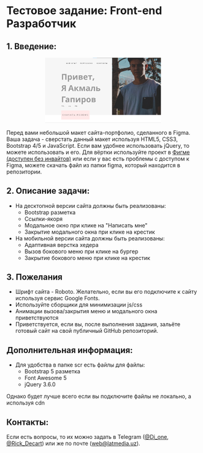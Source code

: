 # Тестовое задание: Front-end Разработчик

## 1. Введение:
<p align="center">
  <img style="margin: 0 auto" alt="header-pic" width="60%" src="https://raw.githubusercontent.com/LatMedia/front-end-task/main/res/figma-pic.png">
</p>
<p align="left">
  Перед вами небольшой макет сайта-портфолио, сделанного в Figma. Ваша задача - сверстать данный макет используя HTML5, CSS3, Bootstrap 4/5 и JavaScript. Если вам удобнее использовать jQuery, то можете использовать и его.
  Для вёртки используйте проект в <a href="https://www.figma.com/file/Nu5CVxmSEXGQzOX51C9k5N/%D0%A2%D0%B5%D1%81%D1%82%D0%BE%D0%B2%D0%B0%D1%8F-%D1%80%D0%B0%D0%B1%D0%BE%D1%82%D0%B0?node-id=0%3A1">Фигме (доступен без инвайтов)</a> или если у вас есть проблемы с доступом к Figma, можете скачать файл из папки figma, который находится в репозитории.
</p>

## 2. Описание задачи:
* На десктопной версии сайта должны быть реализованы:
  * Bootstrap разметка
  * Ссылки-якоря
  * Модальное окно при клике на "Написать мне"
  * Закрытие модального окна при клике на крестик
* На мобильной версии сайта должны быть реализованы:
  * Адаптивная верстка хедера
  * Вызов бокового меню при клике на бургер
  * Закрытие бокового меню при клике на крестик

## 3. Пожелания
* Шрифт сайта - Roboto. Желательно, если вы его подключите к сайту используя сервис Google Fonts.
* Используйте сборщики для минимизации js/css
* Анимации вызова/закрытия меню и модального окна приветствуются
* Приветствуется, если вы, после выполнения задания, зальёте готовый сайт на свой публичный GitHub репозиторий.

## Дополнительная информация:
* Для удобства в папке scr есть файлы для файлы:
  * Bootstrap 5 разметка
  * Font Awesome 5
  * jQuery 3.6.0

Однако будет лучше всего если вы подключите файлы не локально, а используя cdn

## Контакты: 
Если есть вопросы, то их можно задать в Telegram ([@Di_one](t.me/Di_Onee/), [@Rick_Decart](t.me/Rick_Decart)) или же по почте (web@latmedia.uz). 
